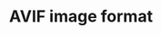 ---
title: "AVIF image format"
description: "A modern image format based on the AV1 video format."
category: image
keywords: image,img,AVIF
tags: performance
last_test_date: "2021-05-14"
test_url: "/tests/images.html"
test_results_url: "https://app.emailonacid.com/app/acidtest/d69Dg0BGvV5zAiHI1fjKX6BDulsODM8eYdKO9QVxlNuUL/list"
stats: {
  apple-mail: {
    macos: {
      "11": "n",
      "12": "n",
      "13": "n"
    },
    ios: {
      "11": "n",
      "12": "n",
      "13": "n",
      "14": "n"
    }
  },
  gmail: {
    desktop-webmail: {
      "2021-01": "n"
    },
    ios: {
      "2021-01": "n"
    },
    android: {
      "2021-01": "n"
    },
    mobile-webmail: {
      "2021-01": "n"
    }
  },
  orange: {
    desktop-webmail: {
      "2021-01":"y #1"
    },
    ios: {
      "2021-01":"n"
    },
    android: {
      "2021-05":"y"
    }
  },
  outlook: {
    windows: {
      "2007": "n",
      "2010": "n",
      "2013": "n",
      "2016": "n",
      "2019": "n"
    },
    windows-mail: {
      "2021-01": "n"
    },
    macos: {
      "2021-01": "n"
    },
    outlook-com: {
      "2021-01": "y #1"
    },
    ios: {
      "2021-01": "n"
    },
    android: {
      "4.2116.0": "y #1"
    }
  },
  yahoo: {
    desktop-webmail: {
      "2021-01": "y #1"
    },
    ios: {
      "2021-01": "n"
    },
    android: {
      "6.27": "y #1"
    }
  },
  aol: {
    desktop-webmail: {
      "2021-01": "y #1"
    },
    ios: {
      "2021-01": "n"
    },
    android: {
      "2021-05": "y #1"
    }
  },
  samsung-email: {
    android: {
      "6.1.31.2": "n"
    }
  },
  sfr: {
    desktop-webmail: {
      "2021-01":"y #1"
    },
    ios: {
      "2021-01":"n"
    },
    android: {
      "2021-05":"y #1"
    }
  },
  thunderbird: {
    macos: {
      "78.10": "n"
    }
  },
  protonmail: {
    desktop-webmail: {
      "2021-01":"y #1"
    },
    ios: {
      "2021-05":"n"
    },
    android: {
      "2021-01":"y #1"
    }
  },
  hey: {
    desktop-webmail: {
      "2021-05":"n"
    }
  },
  mail-ru: {
    desktop-webmail: {
      "2021-01":"n"
    }
  },
  fastmail: {
    desktop-webmail: {
      "2021-07": "n"
    }
  },
  laposte: {
    desktop-webmail: {
      "2021-08": "y"
    }
  }
}
notes_by_num: {
  "1": "Support depends on browser and operating system support."
}
links: {
  "Can I use: AVIF image format":"https://caniuse.com/avif",
  "MDN: Image file type and format guide":"https://developer.mozilla.org/en-US/docs/Web/Media/Formats/Image_types",
  "avif.io: a free AVIF converter by Justin Schmitz and Niksa Sporin":"https://avif.io/"
}
---